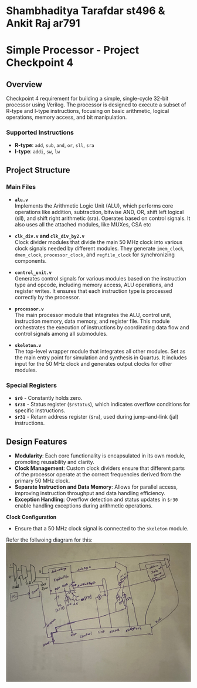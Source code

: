 # Shambhaditya Tarafdar st496  & Ankit Raj ar791

# Simple Processor - Project Checkpoint 4

## Overview

Checkpoint 4 requirement for building a simple, single-cycle 32-bit processor using Verilog. The processor is designed to execute a subset of R-type and I-type instructions, focusing on basic arithmetic, logical operations, memory access, and bit manipulation.

### Supported Instructions
- **R-type**: `add`, `sub`, `and`, `or`, `sll`, `sra`
- **I-type**: `addi`, `sw`, `lw`

## Project Structure

### Main Files

- **`alu.v`**  
  Implements the Arithmetic Logic Unit (ALU), which performs core operations like addition, subtraction, bitwise AND, OR, shift left logical (sll), and shift right arithmetic (sra). Operates based on control signals. It also uses all the attached modules, like MUXes, CSA etc

- **`clk_div.v` and `clk_div_by2.v`**  
  Clock divider modules that divide the main 50 MHz clock into various clock signals needed by different modules. They generate `imem_clock`, `dmem_clock`, `processor_clock`, and `regfile_clock` for synchronizing components.

- **`control_unit.v`**  
  Generates control signals for various modules based on the instruction type and opcode, including memory access, ALU operations, and register writes. It ensures that each instruction type is processed correctly by the processor.

- **`processor.v`**  
  The main processor module that integrates the ALU, control unit, instruction memory, data memory, and register file. This module orchestrates the execution of instructions by coordinating data flow and control signals among all submodules.

- **`skeleton.v`**  
  The top-level wrapper module that integrates all other modules. Set as the main entry point for simulation and synthesis in Quartus. It includes input for the 50 MHz clock and generates output clocks for other modules.

### Special Registers

- **`$r0`** - Constantly holds zero.
- **`$r30`** - Status register (`$rstatus`), which indicates overflow conditions for specific instructions.
- **`$r31`** - Return address register (`$ra`), used during jump-and-link (jal) instructions.

## Design Features

- **Modularity**: Each core functionality is encapsulated in its own module, promoting reusability and clarity.
- **Clock Management**: Custom clock dividers ensure that different parts of the processor operate at the correct frequencies derived from the primary 50 MHz clock.
- **Separate Instruction and Data Memory**: Allows for parallel access, improving instruction throughput and data handling efficiency.
- **Exception Handling**: Overflow detection and status updates in `$r30` enable handling exceptions during arithmetic operations.

  
**Clock Configuration**  
   - Ensure that a 50 MHz clock signal is connected to the `skeleton` module.

Refer the follwoing diagram for this:
 ![Alt text](https://github.com/ankit-raj78/550/blob/main/diagram.jpeg)
